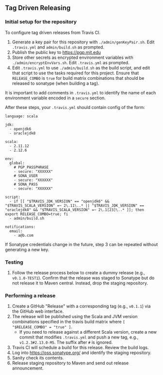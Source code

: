 ## Tag Driven Releasing

### Initial setup for the repository

To configure tag driven releases from Travis CI.

  1. Generate a key pair for this repository with `./admin/genKeyPair.sh`.
     Edit `.travis.yml` and `admin/build.sh` as prompted.
  1. Publish the public key to https://pgp.mit.edu
  1. Store other secrets as encrypted environment variables with `./admin/encryptEnvVars.sh`.
     Edit `.travis.yml` as prompted.
  1. Edit `.travis.yml` to use `./admin/build.sh` as the build script,
     and edit that script to use the tasks required for this project.
     Ensure that `RELEASE_COMBO` is `true` for build matrix combinations
     that should be released to sonatype (when building a tag).

It is important to add comments in `.travis.yml` to identify the name
of each environment variable encoded in a `secure` section.

After these steps, your `.travis.yml` should contain config of the form:

```
language: scala

jdk:
  - openjdk6
  - oraclejdk8

scala:
  - 2.11.12
  - 2.12.6

env:
  global:
    # PGP_PASSPHRASE
    - secure: "XXXXXX"
    # SONA_USER
    - secure: "XXXXXX"
    # SONA_PASS
    - secure: "XXXXXX"

script:
  - if [[ "$TRAVIS_JDK_VERSION" == "openjdk6" && "$TRAVIS_SCALA_VERSION" =~ 2\.11\..* || "$TRAVIS_JDK_VERSION" == "oraclejdk8" && "$TRAVIS_SCALA_VERSION" =~ 2\.1[23]\..* ]]; then export RELEASE_COMBO=true; fi
  - admin/build.sh

notifications:
  email:
    - a@b.com
```

If Sonatype credentials change in the future, step 3 can be repeated
without generating a new key.

### Testing

  1. Follow the release process below to create a dummy release (e.g., `v0.1.0-TEST1`).
     Confirm that the release was staged to Sonatype but do not release it to Maven
     central. Instead, drop the staging repository.

### Performing a release

  1. Create a GitHub "Release" with a corresponding tag (e.g., `v0.1.1`) via the GitHub
     web interface.
  1. The release will be published using the Scala and JVM version combinations specified
     in the travis build matrix where `[ "$RELEASE_COMBO" = "true" ]`.
     - If you need to release against a different Scala version, create a new commit that modifies
       `.travis.yml` and push a new tag, e.g., `v1.2.3#2.13.0-M5`. The suffix after `#` is ignored.
  1. Travis CI will schedule a build for this release. Review the build logs.
  1. Log into https://oss.sonatype.org/ and identify the staging repository.
  1. Sanity check its contents.
  1. Release staging repository to Maven and send out release announcement.
